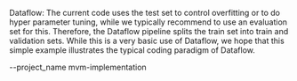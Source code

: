 
Dataflow:
The current code uses the test set to control overfitting or to do hyper parameter tuning, while we typically recommend to use an evaluation set for this.
Therefore, the Dataflow pipeline splits the train set into train and validation sets. While this is a very basic use of Dataflow, we hope that this simple example illustrates the typical coding paradigm of Dataflow.

--project_name mvm-implementation